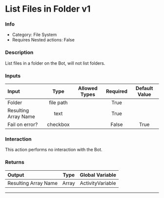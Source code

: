 # List Files in Folder v1

### Info

- Category: File System
- Requires Nested actions: False


### Description
List files in a folder on the Bot, will not list folders.


### Inputs

| Input | Type | Allowed Types | Required |  Default Value |
| :--- | :---: | :---: | :---: | :---: |
| Folder | file path |  | True |  |
| Resulting Array Name | text |  | True |  |
| Fail on error? | checkbox |  | False | True |


### Interaction
This action performs no interaction with the Bot.

### Returns

| Output | Type | Global Variable |
| :--- | :---: | :---: |
| Resulting Array Name | Array | ActivityVariable |

---